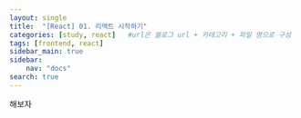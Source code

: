 ```yaml
---
layout: single
title:  "[React] 01. 리액트 시작하기"
categories: [study, react]   #url은 블로그 url + 카테고리 + 파일 명으로 구성
tags: [frontend, react]
sidebar_main: true
sidebar:
    nav: "docs"
search: true
---
```




해보자
